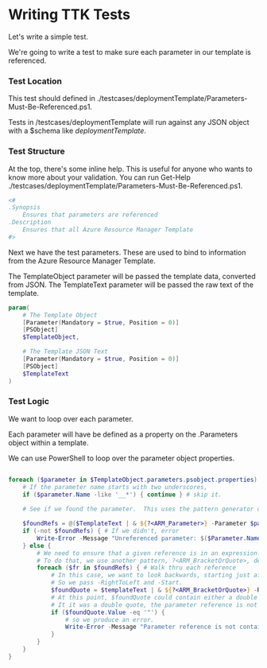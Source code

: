 ﻿Writing TTK Tests
=======

Let's write a simple test.

We're going to write a test to make sure each parameter in our template is referenced.

### Test Location

This test should defined in ./testcases/deploymentTemplate/Parameters-Must-Be-Referenced.ps1.

Tests in /testcases/deploymentTemplate will run against any JSON object with a $schema like *deploymentTemplate*.


### Test Structure

At the top, there's some inline help.  This is useful for anyone who wants to know more about your validation.
You can run Get-Help ./testcases/deploymentTemplate/Parameters-Must-Be-Referenced.ps1.

~~~PowerShell
<#
.Synopsis
    Ensures that parameters are referenced
.Description
    Ensures that all Azure Resource Manager Template
#>
~~~

Next we have the test parameters.  These are used to bind to information from the Azure Resource Manager Template.

The TemplateObject parameter will be passed the template data, converted from JSON.
The TemplateText parameter will be passed the raw text of the template.
~~~PowerShell
param(
    # The Template Object
    [Parameter(Mandatory = $true, Position = 0)]
    [PSObject]
    $TemplateObject,

    # The Template JSON Text
    [Parameter(Mandatory = $true, Position = 0)]
    [PSObject]
    $TemplateText
)
~~~

### Test Logic

We want to loop over each parameter.

Each parameter will have be defined as a property on the .Parameters object within a template.

We can use PowerShell to loop over the parameter object properties.

~~~PowerShell

foreach ($parameter in $TemplateObject.parameters.psobject.properties) {
    # If the parameter name starts with two underscores,
    if ($parameter.Name -like '__*') { continue } # skip it.
    
    # See if we found the parameter.  This uses the pattern generator defined in/Regex/ARM/Parameter.regex.ps1

    $foundRefs = @($TemplateText | & ${?<ARM_Parameter>} -Parameter $parameter.Name) 
    if (-not $foundRefs) { # If we didn't, error
        Write-Error -Message "Unreferenced parameter: $($Parameter.Name)" -ErrorId Parameters.Must.Be.Referenced -TargetObject $parameter
    } else {
        # We need to ensure that a given reference is in an expression.  
        # To do that, we use another pattern, ?<ARM_BracketOrQuote>, defined in /Regex/ARM/BracketOrQuote.ps1
        foreach ($fr in $foundRefs) { # Walk thru each reference
            # In this case, we want to look backwards, starting just after our match.  
            # So we pass -RightToLeft and -Start.
            $foundQuote = $templateText | & ${?<ARM_BracketOrQuote>} -RightToLeft -Start ($fr.Index + 1)
            # At this point, $foundQuote could contain either a double quote or a bracket
            # It it was a double quote, the parameter reference is not in an expression.
            if ($foundQuote.Value -eq '"') { 
                # so we produce an error.
                Write-Error -Message "Parameter reference is not contained within an expression: $($Parameter.Name)" -ErrorId Parameters.Must.Be.Referenced.In.Expression -TargetObject $parameter
            }
        }
    }
}
~~~
